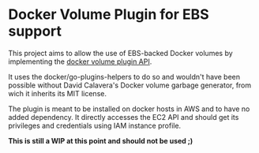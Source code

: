 # Docker Volume Plugin for EBS support

This project aims to allow the use of EBS-backed Docker volumes by implementing the [docker volume plugin API](https://github.com/docker/docker/blob/master/docs/extend/plugins_volume.md).

It uses the docker/go-plugins-helpers to do so and wouldn't have been possible without David Calavera's Docker volume garbage generator, from wich it inherits its MIT license.

The plugin is meant to be installed on docker hosts in AWS and to have no added dependency. It directly accesses the EC2 API and should get its privileges and credentials using IAM instance profile.

**This is still a WIP at this point and should not be used ;)**
